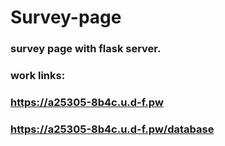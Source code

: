 # Survey-page
### survey page with flask server.
### work links: 
### https://a25305-8b4c.u.d-f.pw
### https://a25305-8b4c.u.d-f.pw/database

